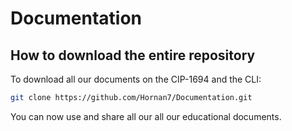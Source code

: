 # Documentation
## How to download the entire repository

To download all our documents on the CIP-1694 and the CLI:
```bash
git clone https://github.com/Hornan7/Documentation.git
```
You can now use and share all our all our educational documents.
